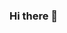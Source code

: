 ### Hi there 👋

<!--
**amandalovecat/amandalovecat** is a ✨ _special_ ✨ repository because its `README.md` (this file) appears on your GitHub profile.

Here are some ideas to get you started:

- 🔭 I’m currently working on ...estudante
- 🌱 I’m currently learning ...robotica
- 👯 I’m looking to collaborate on ...projetos divertidos
- 🤔 I’m looking for help with ...meu professor
- 💬 Ask me about ...minha familia
- 📫 How to reach me: ...@amandaferreira46
- 😄 Pronouns: ...ela dela
- ⚡ Fun fact: ...gosto de escutar  musica e assistir filmes
-->

